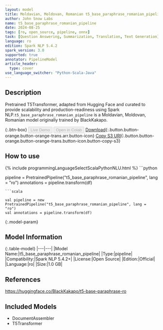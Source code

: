 ```yaml
---
layout: model
title: Moldavian, Moldovan, Romanian t5_base_paraphrase_romanian_pipeline pipeline T5Transformer from BlackKakapo
author: John Snow Labs
name: t5_base_paraphrase_romanian_pipeline
date: 2024-08-25
tags: [ro, open_source, pipeline, onnx]
task: [Question Answering, Summarization, Translation, Text Generation]
language: ro
edition: Spark NLP 5.4.2
spark_version: 3.0
supported: true
annotator: PipelineModel
article_header:
  type: cover
use_language_switcher: "Python-Scala-Java"
---
```


## Description

Pretrained T5Transformer, adapted from Hugging Face and curated to provide scalability and production-readiness using Spark NLP.`t5_base_paraphrase_romanian_pipeline` is a Moldavian, Moldovan, Romanian model originally trained by BlackKakapo.

{:.btn-box}
<button class="button button-orange" disabled>Live Demo</button>
<button class="button button-orange" disabled>Open in Colab</button>
[Download](https://s3.amazonaws.com/auxdata.johnsnowlabs.com/public/models/t5_base_paraphrase_romanian_pipeline_ro_5.4.2_3.0_1724555632726.zip){:.button.button-orange.button-orange-trans.arr.button-icon}
[Copy S3 URI](s3://auxdata.johnsnowlabs.com/public/models/t5_base_paraphrase_romanian_pipeline_ro_5.4.2_3.0_1724555632726.zip){:.button.button-orange.button-orange-trans.button-icon.button-copy-s3}

## How to use



<div class="tabs-box" markdown="1">
{% include programmingLanguageSelectScalaPythonNLU.html %}
```python

pipeline = PretrainedPipeline("t5_base_paraphrase_romanian_pipeline", lang = "ro")
annotations =  pipeline.transform(df)   

```
```scala

val pipeline = new PretrainedPipeline("t5_base_paraphrase_romanian_pipeline", lang = "ro")
val annotations = pipeline.transform(df)

```
</div>

{:.model-param}
## Model Information

{:.table-model}
|---|---|
|Model Name:|t5_base_paraphrase_romanian_pipeline|
|Type:|pipeline|
|Compatibility:|Spark NLP 5.4.2+|
|License:|Open Source|
|Edition:|Official|
|Language:|ro|
|Size:|1.0 GB|

## References

https://huggingface.co/BlackKakapo/t5-base-paraphrase-ro

## Included Models

- DocumentAssembler
- T5Transformer
